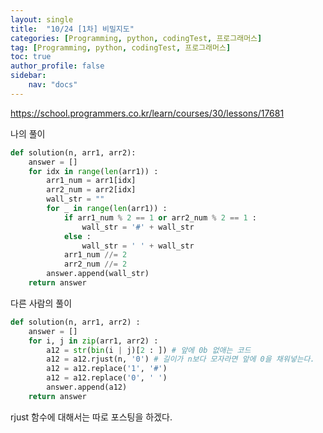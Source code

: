 ```yaml
---
layout: single
title:  "10/24 [1차] 비밀지도"
categories: [Programming, python, codingTest, 프로그래머스]
tag: [Programming, python, codingTest, 프로그래머스]
toc: true
author_profile: false
sidebar:
    nav: "docs"
---
```


https://school.programmers.co.kr/learn/courses/30/lessons/17681



나의 풀이

```python
def solution(n, arr1, arr2):
    answer = []
    for idx in range(len(arr1)) :
        arr1_num = arr1[idx]
        arr2_num = arr2[idx]
        wall_str = ""
        for _ in range(len(arr1)) :
            if arr1_num % 2 == 1 or arr2_num % 2 == 1 :
                wall_str = '#' + wall_str
            else :
                wall_str = ' ' + wall_str
            arr1_num //= 2
            arr2_num //= 2
        answer.append(wall_str)
    return answer
```



다른 사람의 풀이

```python
def solution(n, arr1, arr2) :
    answer = []
    for i, j in zip(arr1, arr2) :
        a12 = str(bin(i | j)[2 : ]) # 앞에 0b 없애는 코드
        a12 = a12.rjust(n, '0') # 길이가 n보다 모자라면 앞에 0을 채워넣는다.
        a12 = a12.replace('1', '#')
        a12 = a12.replace('0', ' ')
        answer.append(a12)
	return answer
```

rjust 함수에 대해서는 따로 포스팅을 하겠다.